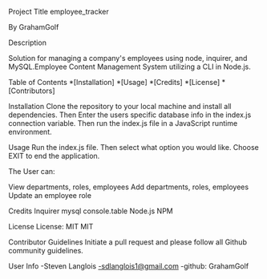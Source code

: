   Project Title
employee_tracker

By
GrahamGolf

Description

Solution for managing a company's employees using node, inquirer, and MySQL.Employee Content Management System utilizing a CLI in Node.js.

Table of Contents
*[Installation]
*[Usage]
*[Credits]
*[License]
*[Contributors]

Installation
Clone the repository to your local machine and install all dependencies. Then Enter the users specific database info in the index.js connection variable. Then run the index.js file in a JavaScript runtime environment.

Usage
Run the index.js file. Then select what option you would like. Choose EXIT to end the application. 

The User can:

View departments, roles, employees
Add departments, roles, employees
Update an employee role

Credits
Inquirer mysql console.table Node.js NPM

License
License: MIT
MIT

Contributor Guidelines
Initiate a pull request and please follow all Github community guidelines.

User Info
-Steven Langlois
-sdlanglois1@gmail.com
-github: GrahamGolf

